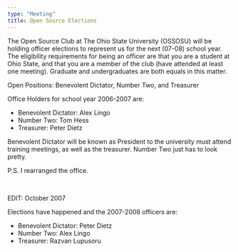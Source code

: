 ```yaml
---
type: "Meeting"
title: Open Source Elections
---
```

The Open Source Club at The Ohio State University (OSSOSU) will be holding
officer elections to represent us for the next (07-08) school year. The
eligibility requirements for being an officer are that you are a student at
Ohio State, and that you are a member of the club (have attended at least one
meeting). Graduate and undergraduates are both equals in this matter.

Open Positions: Benevolent Dictator, Number Two, and Treasurer

Office Holders for school year 2006-2007 are:

 - Benevolent Dictator: Alex Lingo
 - Number Two: Tom Hess
 - Treasurer: Peter Dietz

Benevolent Dictator will be known as President to the university must attend
training meetings, as well as the treasurer. Number Two just has to look pretty.

P.S. I rearranged the office.

<br>

EDIT: October 2007

Elections have happened and the 2007-2008 officers are:

 - Benevolent Dictator: Peter Dietz
 - Number Two: Alex Lingo
 - Treasurer: Razvan Lupusoru
